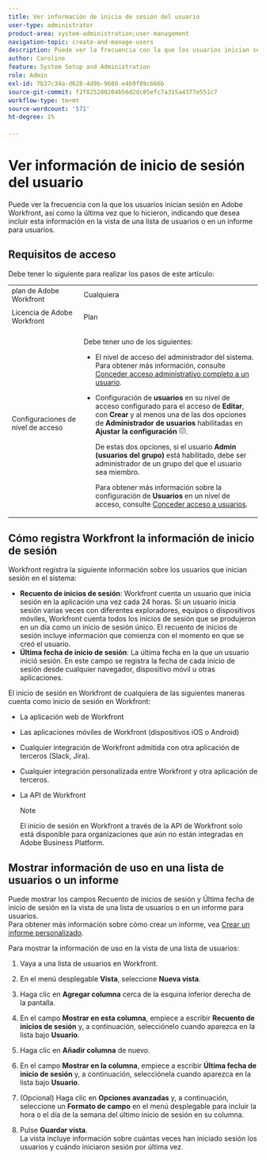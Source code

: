 ```yaml
---
title: Ver información de inicio de sesión del usuario
user-type: administrator
product-area: system-administration;user-management
navigation-topic: create-and-manage-users
description: Puede ver la frecuencia con la que los usuarios inician sesión en Workfront, así como la última vez que lo hicieron, indicando que desea incluir esta información en la vista de una lista de usuarios o en un informe para usuarios.
author: Caroline
feature: System Setup and Administration
role: Admin
exl-id: 7b37c34a-d628-4d9b-9688-e4b9f89c666b
source-git-commit: f2f825280204b56d2dc85efc7a315a4377e551c7
workflow-type: tm+mt
source-wordcount: '571'
ht-degree: 1%

---
```


# Ver información de inicio de sesión del usuario

Puede ver la frecuencia con la que los usuarios inician sesión en Adobe Workfront, así como la última vez que lo hicieron, indicando que desea incluir esta información en la vista de una lista de usuarios o en un informe para usuarios.

## Requisitos de acceso

Debe tener lo siguiente para realizar los pasos de este artículo:

<table style="table-layout:auto"> 
 <col> 
 <col> 
 <tbody> 
  <tr> 
   <td role="rowheader">plan de Adobe Workfront</td> 
   <td>Cualquiera</td> 
  </tr> 
  <tr> 
   <td role="rowheader">Licencia de Adobe Workfront</td> 
   <td> <p>Plan </p>   </td> 
  </tr> 
  <tr> 
   <td role="rowheader">Configuraciones de nivel de acceso</td> 
   <td> <p>Debe tener uno de los siguientes:</p> 
    <ul> 
     <li> <p>El nivel de acceso del administrador del sistema. Para obtener más información, consulte <a href="../../../administration-and-setup/add-users/configure-and-grant-access/grant-a-user-full-administrative-access.md" class="MCXref xref">Conceder acceso administrativo completo a un usuario</a>. </p> </li> 
     <li> <p>Configuración de <b>usuarios</b> en su nivel de acceso configurado para el acceso de <b>Editar</b>, con <b>Crear</b> y al menos una de las dos opciones de <b>Administrador de usuarios</b> habilitadas en <b>Ajustar la configuración</b> <img src="assets/gear-icon-in-access-levels.png">. </p> <p>De estas dos opciones, si el usuario <b>Admin (usuarios del grupo)</b> está habilitado, debe ser administrador de un grupo del que el usuario sea miembro.</p> <p>Para obtener más información sobre la configuración de <b>Usuarios</b> en un nivel de acceso, consulte <a href="../../../administration-and-setup/add-users/configure-and-grant-access/grant-access-other-users.md" class="MCXref xref">Conceder acceso a usuarios</a>.</p> </li> 
    </ul> </td> 
  </tr> 
 </tbody> 
</table>

## Cómo registra Workfront la información de inicio de sesión

Workfront registra la siguiente información sobre los usuarios que inician sesión en el sistema:

* **Recuento de inicios de sesión**: Workfront cuenta un usuario que inicia sesión en la aplicación una vez cada 24 horas. Si un usuario inicia sesión varias veces con diferentes exploradores, equipos o dispositivos móviles, Workfront cuenta todos los inicios de sesión que se produjeron en un día como un inicio de sesión único. El recuento de inicios de sesión incluye información que comienza con el momento en que se creó el usuario.
* **Última fecha de inicio de sesión**: La última fecha en la que un usuario inició sesión. En este campo se registra la fecha de cada inicio de sesión desde cualquier navegador, dispositivo móvil u otras aplicaciones.

El inicio de sesión en Workfront de cualquiera de las siguientes maneras cuenta como inicio de sesión en Workfront:

* La aplicación web de Workfront
* Las aplicaciones móviles de Workfront (dispositivos iOS o Android)
* Cualquier integración de Workfront admitida con otra aplicación de terceros (Slack, Jira).
* Cualquier integración personalizada entre Workfront y otra aplicación de terceros.
* La API de Workfront

  >[!NOTE]
  >
  >El inicio de sesión en Workfront a través de la API de Workfront solo está disponible para organizaciones que aún no están integradas en Adobe Business Platform.

## Mostrar información de uso en una lista de usuarios o un informe

Puede mostrar los campos Recuento de inicios de sesión y Última fecha de inicio de sesión en la vista de una lista de usuarios o en un informe para usuarios.\
Para obtener más información sobre cómo crear un informe, vea [Crear un informe personalizado](../../../reports-and-dashboards/reports/creating-and-managing-reports/create-custom-report.md).

Para mostrar la información de uso en la vista de una lista de usuarios:

1. Vaya a una lista de usuarios en Workfront.
1. En el menú desplegable **Vista**, seleccione **Nueva vista**.

1. Haga clic en **Agregar columna** cerca de la esquina inferior derecha de la pantalla.
1. En el campo **Mostrar en esta columna**, empiece a escribir **Recuento de inicios de sesión** y, a continuación, selecciónelo cuando aparezca en la lista bajo **Usuario**.

1. Haga clic en **Añadir columna** de nuevo.
1. En el campo **Mostrar en la columna**, empiece a escribir **Última fecha de inicio de sesión** y, a continuación, selecciónela cuando aparezca en la lista bajo **Usuario**.

1. (Opcional) Haga clic en **Opciones avanzadas** y, a continuación, seleccione un **Formato de campo** en el menú desplegable para incluir la hora o el día de la semana del último inicio de sesión en su columna.

1. Pulse **Guardar vista**.\
   La vista incluye información sobre cuántas veces han iniciado sesión los usuarios y cuándo iniciaron sesión por última vez.
